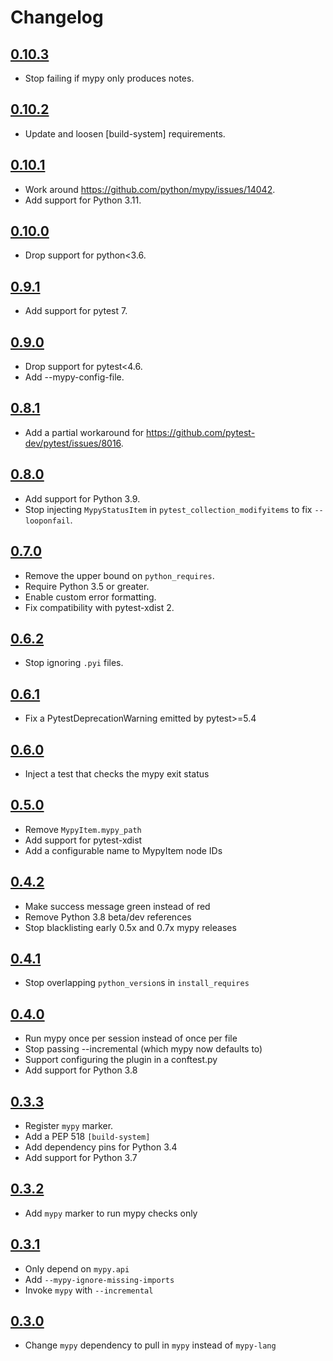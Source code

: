 # Changelog

## [0.10.3](https://github.com/realpython/pytest-mypy/milestone/21)
* Stop failing if mypy only produces notes.

## [0.10.2](https://github.com/realpython/pytest-mypy/milestone/20)
* Update and loosen [build-system] requirements.

## [0.10.1](https://github.com/realpython/pytest-mypy/milestone/19)
* Work around https://github.com/python/mypy/issues/14042.
* Add support for Python 3.11.

## [0.10.0](https://github.com/realpython/pytest-mypy/milestone/18)
* Drop support for python<3.6.

## [0.9.1](https://github.com/realpython/pytest-mypy/milestone/17)
* Add support for pytest 7.

## [0.9.0](https://github.com/realpython/pytest-mypy/milestone/14)
* Drop support for pytest<4.6.
* Add --mypy-config-file.

## [0.8.1](https://github.com/realpython/pytest-mypy/milestone/16)
* Add a partial workaround for https://github.com/pytest-dev/pytest/issues/8016.

## [0.8.0](https://github.com/realpython/pytest-mypy/milestone/15)
* Add support for Python 3.9.
* Stop injecting `MypyStatusItem` in `pytest_collection_modifyitems` to fix `--looponfail`.

## [0.7.0](https://github.com/realpython/pytest-mypy/milestone/13)
* Remove the upper bound on `python_requires`.
* Require Python 3.5 or greater.
* Enable custom error formatting.
* Fix compatibility with pytest-xdist 2.

## [0.6.2](https://github.com/realpython/pytest-mypy/milestone/12)
* Stop ignoring `.pyi` files.

## [0.6.1](https://github.com/realpython/pytest-mypy/milestone/11)
* Fix a PytestDeprecationWarning emitted by pytest>=5.4

## [0.6.0](https://github.com/realpython/pytest-mypy/milestone/10)
* Inject a test that checks the mypy exit status

## [0.5.0](https://github.com/realpython/pytest-mypy/milestone/9)
* Remove `MypyItem.mypy_path`
* Add support for pytest-xdist
* Add a configurable name to MypyItem node IDs

## [0.4.2](https://github.com/realpython/pytest-mypy/milestone/8)
* Make success message green instead of red
* Remove Python 3.8 beta/dev references
* Stop blacklisting early 0.5x and 0.7x mypy releases

## [0.4.1](https://github.com/realpython/pytest-mypy/milestone/7)
* Stop overlapping `python_version`s in `install_requires`

## [0.4.0](https://github.com/realpython/pytest-mypy/milestone/6)
* Run mypy once per session instead of once per file
* Stop passing --incremental (which mypy now defaults to)
* Support configuring the plugin in a conftest.py
* Add support for Python 3.8

## [0.3.3](https://github.com/realpython/pytest-mypy/milestone/3)
* Register `mypy` marker.
* Add a PEP 518 `[build-system]`
* Add dependency pins for Python 3.4
* Add support for Python 3.7

## [0.3.2](https://github.com/realpython/pytest-mypy/milestone/2)
* Add `mypy` marker to run mypy checks only

## [0.3.1](https://github.com/realpython/pytest-mypy/milestone/1)
* Only depend on `mypy.api`
* Add `--mypy-ignore-missing-imports`
* Invoke `mypy` with `--incremental`

## [0.3.0](https://github.com/realpython/pytest-mypy/milestone/5)
* Change `mypy` dependency to pull in `mypy` instead of `mypy-lang`
